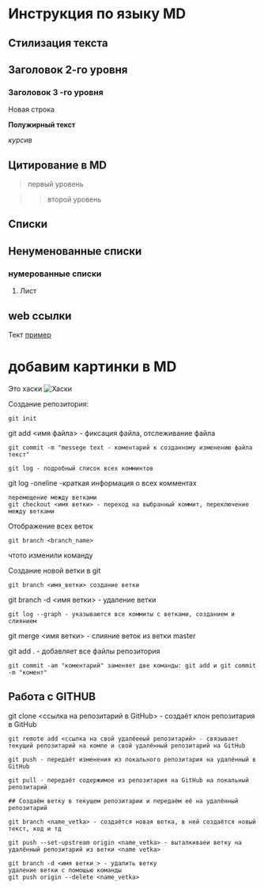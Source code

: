 # Инструкция по языку MD

## Стилизация текста

## Заголовок 2-го уровня

### Заголовок 3 -го уровня

Новая строка

**Полужирный текст**

_курсив_

## Цитирование в MD

> первый уровень

> > второй уровень

## Списки

## Ненуменованные списки

### нумерованные списки

1. Лист

## web ссылки

Тект [пример](http.example.com "всплывающая подсказка")

# добавим картинки в MD

Это хаски
![Хаски](Tim.jpg)

Создание репозитория:

```ch
git init
```

git add <имя файла> - фиксация файла, отслеживание файла

```
git commit -m "messege text - коментарий к созданному изменению файла текст"
```

```
git log - подробный список всех комминтов
```

git log -oneline -краткая информация о всех комментах

```
перемещение между ветками
git checkout <имя ветки> - переход на выбранный коммит, переключение между ветками
```

Отображение всех веток

```
git branch <branch_name>
```

чтото изменили команду

Создание новой ветки в git

```
git branch <имя_ветки> создание ветки
```

git branch -d <имя ветки> - удаление ветки

```
git log --graph - указываются все коммиты с ветками, созданием и слиянием
```

git merge <имя ветки> - слияние веток из ветки master

git add . - добавляет все файлы репозитория

```
git commit -am "коментарий" заменяет две команды: git add и git commit -m "комент"
```

## Работа с GITHUB

git clone <ссылка на репозитарий в GitHub> - создаёт клон репозитария в GitHub

```
git remote add <ссылка на свой удалёееый репозитарий> - связывает текущий репозитарий на компе и свой удалённый репозитарий на GitHub
```

```
git push - передаёт изменения из локального репозитария на удалённый в GitHub
```

```
git pull - передаёт содержимое из репозитария на GitHub на локальный репозитарий

## Создаём ветку в текущем репозитарии и передаём её на удалённый репозитарий
```

```
git branch <name_vetka> - создаётся новая ветка, в ней создаётся новый текст, код и тд
```
```
git push --set-upstream origin <name_vetka> - выталкиваеи ветку на удалённый репозитарий из ветки <name vetka>
```
```
git branch -d <имя ветки > - удалить ветку 
удаление ветки с помощью команды
git push origin --delete <name_vetka>
```
